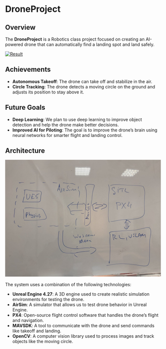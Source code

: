 # DroneProject

## Overview

The **DroneProject** is a Robotics class project focused on creating an AI-powered drone that can automatically find a landing spot and land safely.

[![Result](https://img.youtube.com/vi/ljOH25H4wb8/0.jpg)](https://www.youtube.com/watch?v=ljOH25H4wb8)

## Achievements

- **Autonomous Takeoff**: The drone can take off and stabilize in the air.
- **Circle Tracking**: The drone detects a moving circle on the ground and adjusts its position to stay above it.

## Future Goals

- **Deep Learning**: We plan to use deep learning to improve object detection and help the drone make better decisions.
- **Improved AI for Piloting**: The goal is to improve the drone’s brain using neural networks for smarter flight and landing control.

## Architecture

![Architecture](images/Architecture.jpg)

The system uses a combination of the following technologies:

- **Unreal Engine 4.27**: A 3D engine used to create realistic simulation environments for testing the drone.
- **AirSim**: A simulator that allows us to test drone behavior in Unreal Engine.
- **PX4**: Open-source flight control software that handles the drone’s flight and navigation.
- **MAVSDK**: A tool to communicate with the drone and send commands like takeoff and landing.
- **OpenCV**: A computer vision library used to process images and track objects like the moving circle.
                                                      
